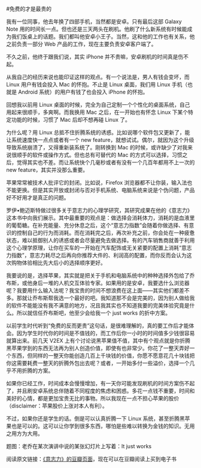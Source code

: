 #免费的才是最贵的

<!-- description: 时间和美好的心情，都是更加宝贵无比的事物。 -->
<!-- date: 2013-04-11 -->

我有一位同事，他去年换了四部手机，当然都是安卓。只有最后这部 Galaxy Note 用的时间长一点。但也还是三天两头在刷机。他刷了什么新系统有时候能成为我们饭桌上的话题。我们都叫他安卓小王子。当然，这和他的工作也有关系，他之前负责一部分 Web 产品的工作，现在主要负责安卓客户端了。

不久之前，他终于跟我们说，其实 iPhone 并不贵嘛，安卓刷机的时间真是伤不起。

从我自己的经历来说也能印证这样的观点。有一个说法是，男人有钱会变坏，而 Linux 用户有钱会投入 Mac 的怀抱。不止是 Linux 桌面，我们用 Linux 手机（也就是 Android 系统）的用户有钱了也会投入 iPhone 的怀抱。

回想我以前用 Linux 桌面的时候，完全为自己定制一个个性化的桌面系统，自己用起来很顺手，多爽啊。而我换用 Mac 之后，在一开始也有怀念 Linux 下某个特定功能的时候，习惯了 Mac 后却不想再碰 Linux 了。

为什么呢？用 Linux 总抵不住折腾系统的诱惑。比如说哪个软件包又更新了，能让系统速度快一点点或者有一个 new feature，就想试试。偶尔，就因为这个升级导致系统崩溃了，又得重新装系统了。刚转换到 Mac 的时候，或许缺少了对我来说很顺手的软件或操作方式。但也总有可替代的 Mac 的方式可以选择，习惯之后，觉得其实也不差。而让系统快个几毫秒或者有没有一个几百年都用不上一次的 new feature，其实并没那么重要。

苹果常常被技术人批评它的封闭。比如说，Firefox 浏览器都不让你装，输入法也不能更换。但是其实开放或封闭与否对手机系统、电脑系统来说是个伪问题，产品好不好用才是真正的问题。

罗伊•鲍迈斯特做过很多关于意志力的心理学研究，其研究成果在他的《意志力》这本书中向我们展示。其中最重要的观点是：做选择会消耗体力，消耗的是血液里的葡萄糖。在补充能量、充分休息之后，这个“意志力指数”会随着你做选择、有意识的控制自己的行为而消耗。而在消耗完之后，再次补充之前，你会处在一种疲惫状态，难以抵御别人的诱惑或者会尽量避免去做选择。有的汽车销售商就善于利用这个心理学原理，让你在买车的一开始在汽车配饰或无关紧要的配置上消耗“意志力指数”，意志力耗尽之后再向你推荐大件的、利润高的配置，而你反而会认为这次购物体验相比先大后小的选择顺序更好。

我要说的是，选择苹果，其实就是把关于手机和电脑系统中的种种选择外包给了乔布斯，或他身后一堆的人机交互体验专家。如果用的是安卓，我要选什么浏览器呢？我要用什么输入法呢？我宝贵的时间不想浪费在这上面——其实他们都差不多。那就让乔布斯帮我选一个最好的吧。我知道那不会是完美的，因为别人做给我的软件不能能没有我不满意的地方，况且我其实也不知道我要的完美体验究竟是什么。所以就信任乔布斯吧，他至少会给我一个 just works 的折中方案。

以前学生时代听到“免费的反而更贵”这句话，是很难理解的，真的要工作后才能体会。因为学生时代你的时间是不值钱的，而工作后你一小时的时间值多少钱很容易就算出来。前几天 V2EX 上有个讨论说黑苹果值不值，其中有个观点就是你折腾黑苹果学到的东西无法再为别人创造价值，即使有也非常少。你花了一整天弄好一个东西，但同样的一整天你能创造几百上千块钱的价值，你愿不愿意花几十块钱把你这需要耗费一整天的折腾外包出去呢？或者，一开始多付一些溢价，选择一个几乎不用折腾的方案。

如果你已经工作，时间成本会慢慢增加，有一天你可能发现刷机的时间方案伤不起了，并且刷安卓系统总伴随着不同程度的焦虑和困惑。多花一点钱不重要，时间和美好的心情，都是更加宝贵无比的事物。所以我现在一点不担心苹果的股价（disclaimer：苹果股价上涨对本人有利）。

不过，如果你还是学生的话。倒是可以认真折腾一下 Linux 系统，甚至折腾黑苹果也是可以的。这可以让你学到很多东西，哪怕是些难以转换为金钱的知识。无用之用方为大用。

题图：老乔在某次演讲中说的某张幻灯片上写着：It just works

阅读原文链接：[《意志力》的豆瓣页面](http://book.douban.com/subject/10773358/)，现在可以在豆瓣阅读上买到电子书
